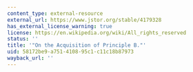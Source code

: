```yaml
---
content_type: external-resource
external_url: https://www.jstor.org/stable/4179328
has_external_license_warning: true
license: https://en.wikipedia.org/wiki/All_rights_reserved
status: ''
title: '"On the Acquisition of Principle B."'
uid: 58172be9-a751-4108-95c1-c11c18b87973
wayback_url: ''
---
```

